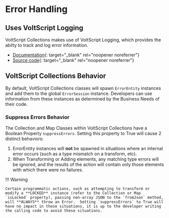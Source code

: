 # Error Handling

## Uses VoltScript Logging

VoltScript Collections makes use of VoltScript Logging, which provides the abilty to track and log error information.

- [Documentation](https://opensource.hcltechsw.com/voltscript-logging){: target="_blank" rel="noopener noreferrer"}
- [Source code](https://github.com/HCL-TECH-SOFTWARE/voltscript-logging){: target="_blank" rel="noopener noreferrer"}

## VoltScript Collections Behavior

By default, VoltScript Collections classes will spawn `ErrorEntity` instances and add them to the global `ErrorSession` instance.  Developers can use information from these instances as determined by the Business Needs of their code.

### Suppress Errors Behavior

The Collection and Map Classes within VoltScript Collections have a Boolean Property `suppressErrors`.  Setting this property to True will cause 2 distinct behaviors:

1. ErrorEntity instances will **not** be spawned in situations where an internal error occurs (such as a type mismatch on a transform, etc).
2. When Transforming or Adding elements, any matching type errors will be ignored, and the results of the action will contain only those elements with which there were no failures.

!!! Warning

    Certain programmatic actions, such as attempting to transform or modify a **LOCKED** instance (refer to the Collection or Map `isLocked` property), passing non-array JSON to the `fromJson` method, will **ALWAYS** throw an Error.  Setting `suppressErrors` to True will have no impact in these situations, it is up to the developer writing the calling code to avoid these situations. 
